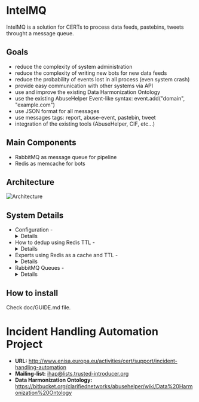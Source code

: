 # IntelMQ

IntelMQ is a solution for CERTs to process data feeds, pastebins, tweets throught a message queue.

## Goals

* reduce the complexity of system administration
* reduce the complexity of writing new bots for new data feeds
* reduce the probability of events lost in all process (even system crash)
* provide easy communication with other systems via API
* use and improve the existing Data Harmonization Ontology
* use the existing AbuseHelper Event-like syntax: event.add("domain", "example.com")
* use JSON format for all messages
* use messages tags: report, abuse-event, pastebin, tweet
* integration of the existing tools (AbuseHelper, CIF, etc...)

## Main Components
* RabbitMQ as message queue for pipeline
* Redis as memcache for bots

## Architecture

![Architecture](http://i58.tinypic.com/n395bo.jpg)

## System Details

* Configuration - <details>
* How to dedup using Redis TTL - <details>
* Experts using Redis as a cache and TTL - <details>
* RabbitMQ Queues - <details>

## How to install

Check doc/GUIDE.md file.


# Incident Handling Automation Project

* **URL:** http://www.enisa.europa.eu/activities/cert/support/incident-handling-automation
* **Mailing-list:** ihap@lists.trusted-introducer.org
* **Data Harmonization Ontology:** https://bitbucket.org/clarifiednetworks/abusehelper/wiki/Data%20Harmonization%20Ontology

